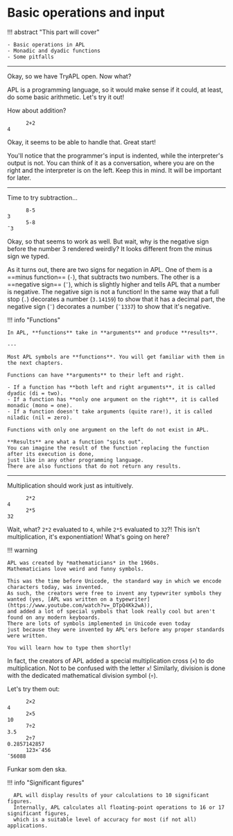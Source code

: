 # Basic operations and input

!!! abstract "This part will cover"

    - Basic operations in APL
    - Monadic and dyadic functions
    - Some pitfalls

---

Okay, so we have TryAPL open. Now what?

APL is a programming language, so it would make sense if it could, at least, do some basic arithmetic.
Let's try it out!

How about addition?

```apl
      2+2
4
```

Okay, it seems to be able to handle that. Great start!

You'll notice that the programmer's input is indented, while the interpreter's output is not.
You can think of it as a conversation, where you are on the right and the interpreter is on the left.
Keep this in mind. It will be important for later.

---

Time to try subtraction...

```apl
      8-5
3
      5-8
¯3
```

Okay, so that seems to work as well.
But wait, why is the negative sign before the number 3 rendered weirdly?
It looks different from the minus sign we typed.

As it turns out, there are two signs for negation in APL.
One of them is a ==minus function== (`-`), that subtracts two numbers.
The other is a ==negative sign== (`¯`), which is slightly higher and tells APL that a number is negative.
The negative sign is not a function!
In the same way that a full stop (`.`) decorates a number (`3.14159`) to show that it has a decimal part,
the negative sign (`¯`) decorates a number (`¯1337`) to show that it's negative.

!!! info "Functions"

    In APL, **functions** take in **arguments** and produce **results**.

    ---

    Most APL symbols are **functions**. You will get familiar with them in the next chapters.
    
    Functions can have **arguments** to their left and right.

    - If a function has **both left and right arguments**, it is called dyadic (di = two).
    - If a function has **only one argument on the right**, it is called monadic (mono = one).
    - If a function doesn't take arguments (quite rare!), it is called niladic (nil = zero).

    Functions with only one argument on the left do not exist in APL.

    **Results** are what a function "spits out".
    You can imagine the result of the function replacing the function after its execution is done,
    just like in any other programming language.
    There are also functions that do not return any results.

---

Multiplication should work just as intuitively.

```apl
      2*2
4
      2*5
32
```

Wait, what? `2*2` evaluated to `4`, while `2*5` evaluated to `32`?!
This isn't multiplication, it's exponentiation! What's going on here?

!!! warning

    APL was created by *mathematicians* in the 1960s.
    Mathematicians love weird and funny symbols.

    This was the time before Unicode, the standard way in which we encode characters today, was invented.
    As such, the creators were free to invent any typewriter symbols they wanted (yes, [APL was written on a typewriter](https://www.youtube.com/watch?v=_DTpQ4Kk2wA)),
    and added a lot of special symbols that look really cool but aren't found on any modern keyboards.
    There are lots of symbols implemented in Unicode even today
    just because they were invented by APL'ers before any proper standards were written.
    
    You will learn how to type them shortly!

In fact, the creators of APL added a special multiplication cross (`×`) to do multiplication.
Not to be confused with the letter `x`!
Similarly, division is done with the dedicated mathematical division symbol (`÷`).

Let's try them out:

```apl
      2×2
4
      2×5
10
      7÷2
3.5
      2÷7
0.2857142857
      123×¯456
¯56088
```

Funkar som den ska.

!!! info "Significant figures"

      APL will display results of your calculations to 10 significant figures.
      Internally, APL calculates all floating-point operations to 16 or 17 significant figures,
      which is a suitable level of accuracy for most (if not all) applications.
